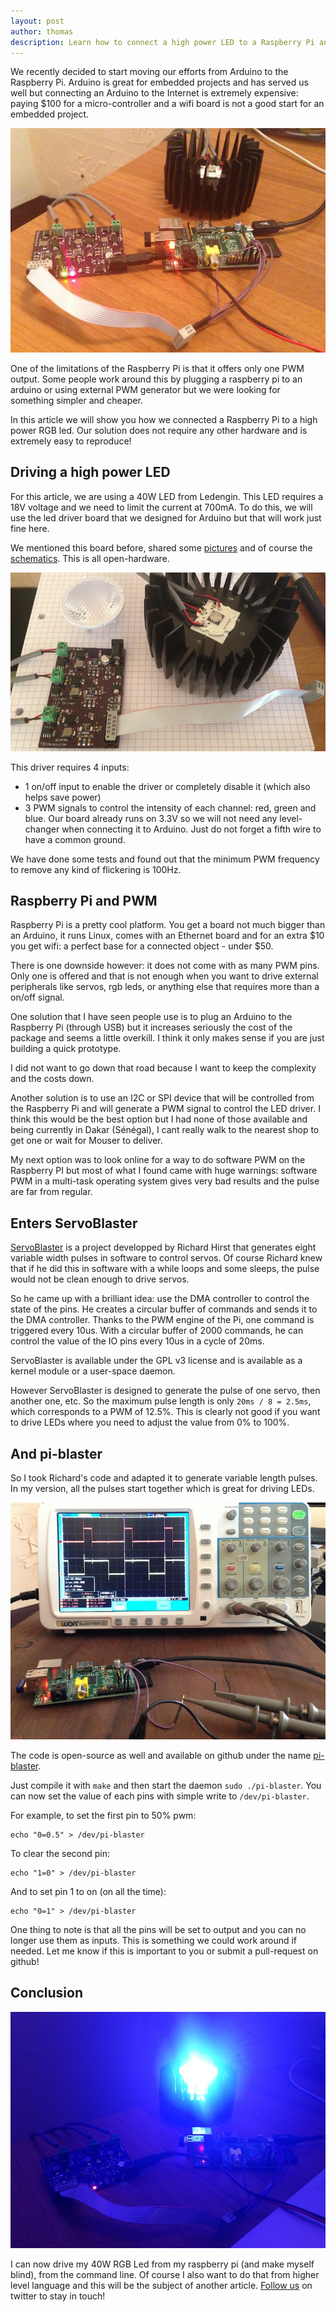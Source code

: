 ```yaml
---
layout: post
author: thomas
description: Learn how to connect a high power LED to a Raspberry Pi and how to control it to produce thousands of colors. You will also learn how to use the Pi for PWM of the pins!
---
```


We recently decided to start moving our efforts from Arduino to the Raspberry Pi. Arduino is great for embedded projects and has served us well but connecting an Arduino to the Internet is extremely expensive: paying $100 for a micro-controller and a wifi board is not a good start for an embedded project.

![A raspberry Pi meets a high power LED driver](/blog/img/raspberrypi-meets-led.jpg)

One of the limitations of the Raspberry Pi is that it offers only one PWM output. Some people work around this by plugging a raspberry pi to an arduino or using external PWM generator but we were looking for something simpler and cheaper.

In this article we will show you how we connected a Raspberry Pi to a high power RGB led. Our solution does not require any other hardware and is extremely easy to reproduce!

<!-- more -->

## Driving a high power LED

For this article, we are using a 40W LED from Ledengin. This LED requires a 18V voltage and we need to limit the current at 700mA. To do this, we will use the led driver board that we designed for Arduino but that will work just fine here. 

We mentioned this board before, shared some [pictures] and of course the [schematics]. This is all open-hardware.

![High power LED driver](/blog/img/raspberrypi-leddriver.jpg)

This driver requires 4 inputs: 
 * 1 on/off input to enable the driver or completely disable it (which also helps save power) 
 * 3 PWM signals to control the intensity of each channel: red, green and blue.
Our board already runs on 3.3V so we will not need any level-changer when connecting it to Arduino. Just do not forget a fifth wire to have a common ground.

We have done some tests and found out that the minimum PWM frequency to remove any kind of flickering is 100Hz.


## Raspberry Pi and PWM

Raspberry Pi is a pretty cool platform. You get a board not much bigger than an Arduino, it runs Linux, comes with an Ethernet board and for an extra $10 you get wifi: a perfect base for a connected object - under $50. 

There is one downside however: it does not come with as many PWM pins. Only one is offered and that is not enough when you want to drive external peripherals like servos, rgb leds, or anything else that requires more than a on/off signal.

One solution that I have seen people use is to plug an Arduino to the Raspberry Pi (through USB) but it increases seriously the cost of the package and seems a little overkill. I think it only makes sense if you are just building a quick prototype.

I did not want to go down that road because I want to keep the complexity and the costs down.

Another solution is to use an I2C or SPI device that will be controlled from the Raspberry Pi and will generate a PWM signal to control the LED driver. I think this would be the best option but I had none of those available and being currently in Dakar (Sénégal), I cant really walk to the nearest shop to get one or wait for Mouser to deliver.

My next option was to look online for a way to do software PWM on the Raspberry PI but most of what I found came with huge warnings: software PWM in a multi-task operating system gives very bad results and the pulse are far from regular.

## Enters ServoBlaster

[ServoBlaster][servoblaster] is a project developped by Richard Hirst that generates eight variable width pulses in software to control servos. Of course Richard knew that if he did this in software with a while loops and some sleeps, the pulse would not be clean enough to drive servos.

So he came up with a brilliant idea: use the DMA controller to control the state of the pins. He creates a circular buffer of commands and sends it to the DMA controller. Thanks to the PWM engine of the Pi, one command is triggered every 10us. With a circular buffer of 2000 commands, he can control the value of the IO pins every 10us in a cycle of 20ms.

ServoBlaster is available under the GPL v3 license and is available as a kernel module or a user-space daemon. 

However ServoBlaster is designed to generate the pulse of one servo, then another one, etc. So the maximum pulse length is only `20ms / 8 = 2.5ms`, which corresponds to a PWM of 12.5%. This is clearly not good if you want to drive LEDs where you need to adjust the value from 0% to 100%.

## And pi-blaster

So I took Richard's code and adapted it to generate variable length pulses. In my version, all the pulses start together which is great for driving LEDs.

![PWM pulses seen on a scope](/blog/img/raspberrypi-pulses-on-scope.jpg)

The code is open-source as well and available on github under the name [pi-blaster][github].

Just compile it with `make` and then start the daemon `sudo ./pi-blaster`. You can now set the value of each pins with simple write to `/dev/pi-blaster`.

For example, to set the first pin to 50% pwm:

    echo "0=0.5" > /dev/pi-blaster
    
To clear the second pin:

    echo "1=0" > /dev/pi-blaster
    
And to set pin 1 to on (on all the time):

    echo "0=1" > /dev/pi-blaster

One thing to note is that all the pins will be set to output and you can no longer use them as inputs. This is something we could work around if needed. Let me know if this is important to you or submit a pull-request on github!

## Conclusion

![Raspberry Pi drives a high power led](/blog/img/raspberrypi-lightoutput.jpg)

I can now drive my 40W RGB Led from my raspberry pi (and make myself blind), from the command line. Of course I also want to do that from higher level language and this will be the subject of another article. [Follow us][twitter] on twitter to stay in touch!


[pictures]: /blog/some-pictures-of-our-latest-prototype/
[schematics]: /blog/complete-source-files-for-illumi-v0-2/
[servoblaster]: https://github.com/richardghirst/PiBits/tree/master/ServoBlaster 
[pi-pwm]: http://www.raspberrypi.org/phpBB3/viewtopic.php?f=37&t=22923
[github]: http://www.github.com/sarfata/pi-blaster/
[twitter]: http://www.twitter.com/tb_ideas/